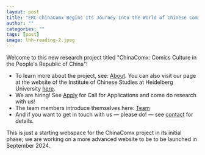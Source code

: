 ```yaml
---
layout: post
title: "ERC-ChinaComx Begins Its Journey Into the World of Chinese Comics"
author: ""
categories: ""
tags: [post]
image: lhh-reading-2.jpeg
---
```


Welcome to this new research project titled "ChinaComx: Comics Culture in the People's Republic of China"!

- To learn more about the project, see: [About](../pages/about.md). You can also visit our page at the website of the Institute of Chinese Studies at Heidelberg University [here](https://www.uni-heidelberg.de/fakultaeten/philosophie/zo/sinologie/research/project-comics.html).
- We are hiring! See [Apply](../pages/apply.md) for Call for Applications and come do research with us!
- The team members introduce themselves here: [Team](../pages/team.md)
- And if you want to get in touch with us — please do! — see [contact](../pages/contact.md) for details.

This is just a starting webspace for the ChinaComx project in its initial phase; we are working on a more advanced website to be to be launched in September 2024.